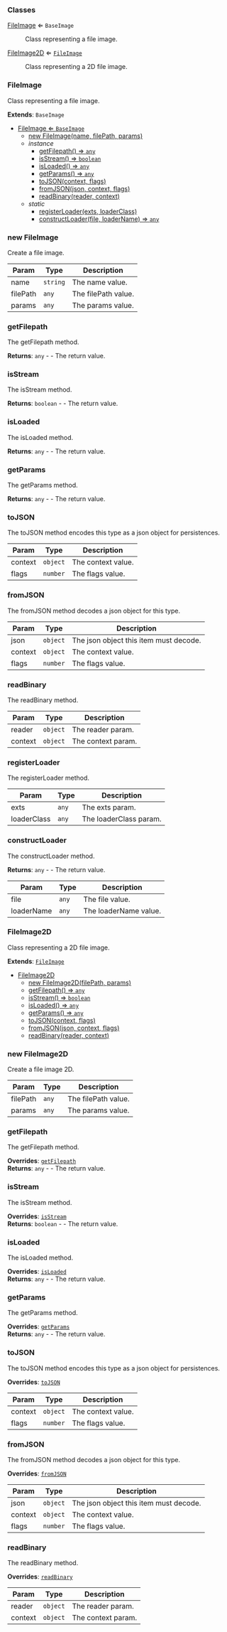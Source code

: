 ### Classes

<dl>
<dt><a href="#FileImage">FileImage</a> ⇐ <code>BaseImage</code></dt>
<dd><p>Class representing a file image.</p>
</dd>
<dt><a href="#FileImage2D">FileImage2D</a> ⇐ <code><a href="#FileImage">FileImage</a></code></dt>
<dd><p>Class representing a 2D file image.</p>
</dd>
</dl>

<a name="FileImage"></a>

### FileImage 
Class representing a file image.


**Extends**: <code>BaseImage</code>  

* [FileImage ⇐ <code>BaseImage</code>](#FileImage)
    * [new FileImage(name, filePath, params)](#new-FileImage)
    * _instance_
        * [getFilepath() ⇒ <code>any</code>](#getFilepath)
        * [isStream() ⇒ <code>boolean</code>](#isStream)
        * [isLoaded() ⇒ <code>any</code>](#isLoaded)
        * [getParams() ⇒ <code>any</code>](#getParams)
        * [toJSON(context, flags)](#toJSON)
        * [fromJSON(json, context, flags)](#fromJSON)
        * [readBinary(reader, context)](#readBinary)
    * _static_
        * [registerLoader(exts, loaderClass)](#registerLoader)
        * [constructLoader(file, loaderName) ⇒ <code>any</code>](#constructLoader)

<a name="new_FileImage_new"></a>

### new FileImage
Create a file image.


| Param | Type | Description |
| --- | --- | --- |
| name | <code>string</code> | The name value. |
| filePath | <code>any</code> | The filePath value. |
| params | <code>any</code> | The params value. |

<a name="FileImage+getFilepath"></a>

### getFilepath
The getFilepath method.


**Returns**: <code>any</code> - - The return value.  
<a name="FileImage+isStream"></a>

### isStream
The isStream method.


**Returns**: <code>boolean</code> - - The return value.  
<a name="FileImage+isLoaded"></a>

### isLoaded
The isLoaded method.


**Returns**: <code>any</code> - - The return value.  
<a name="FileImage+getParams"></a>

### getParams
The getParams method.


**Returns**: <code>any</code> - - The return value.  
<a name="FileImage+toJSON"></a>

### toJSON
The toJSON method encodes this type as a json object for persistences.



| Param | Type | Description |
| --- | --- | --- |
| context | <code>object</code> | The context value. |
| flags | <code>number</code> | The flags value. |

<a name="FileImage+fromJSON"></a>

### fromJSON
The fromJSON method decodes a json object for this type.



| Param | Type | Description |
| --- | --- | --- |
| json | <code>object</code> | The json object this item must decode. |
| context | <code>object</code> | The context value. |
| flags | <code>number</code> | The flags value. |

<a name="FileImage+readBinary"></a>

### readBinary
The readBinary method.



| Param | Type | Description |
| --- | --- | --- |
| reader | <code>object</code> | The reader param. |
| context | <code>object</code> | The context param. |

<a name="FileImage.registerLoader"></a>

### registerLoader
The registerLoader method.



| Param | Type | Description |
| --- | --- | --- |
| exts | <code>any</code> | The exts param. |
| loaderClass | <code>any</code> | The loaderClass param. |

<a name="FileImage.constructLoader"></a>

### constructLoader
The constructLoader method.


**Returns**: <code>any</code> - - The return value.  

| Param | Type | Description |
| --- | --- | --- |
| file | <code>any</code> | The file value. |
| loaderName | <code>any</code> | The loaderName value. |

<a name="FileImage2D"></a>

### FileImage2D 
Class representing a 2D file image.


**Extends**: [<code>FileImage</code>](#FileImage)  

* [FileImage2D](#FileImage2D)
    * [new FileImage2D(filePath, params)](#new-FileImage2D)
    * [getFilepath() ⇒ <code>any</code>](#getFilepath)
    * [isStream() ⇒ <code>boolean</code>](#isStream)
    * [isLoaded() ⇒ <code>any</code>](#isLoaded)
    * [getParams() ⇒ <code>any</code>](#getParams)
    * [toJSON(context, flags)](#toJSON)
    * [fromJSON(json, context, flags)](#fromJSON)
    * [readBinary(reader, context)](#readBinary)

<a name="new_FileImage2D_new"></a>

### new FileImage2D
Create a file image 2D.


| Param | Type | Description |
| --- | --- | --- |
| filePath | <code>any</code> | The filePath value. |
| params | <code>any</code> | The params value. |

<a name="FileImage+getFilepath"></a>

### getFilepath
The getFilepath method.


**Overrides**: [<code>getFilepath</code>](#FileImage+getFilepath)  
**Returns**: <code>any</code> - - The return value.  
<a name="FileImage+isStream"></a>

### isStream
The isStream method.


**Overrides**: [<code>isStream</code>](#FileImage+isStream)  
**Returns**: <code>boolean</code> - - The return value.  
<a name="FileImage+isLoaded"></a>

### isLoaded
The isLoaded method.


**Overrides**: [<code>isLoaded</code>](#FileImage+isLoaded)  
**Returns**: <code>any</code> - - The return value.  
<a name="FileImage+getParams"></a>

### getParams
The getParams method.


**Overrides**: [<code>getParams</code>](#FileImage+getParams)  
**Returns**: <code>any</code> - - The return value.  
<a name="FileImage+toJSON"></a>

### toJSON
The toJSON method encodes this type as a json object for persistences.


**Overrides**: [<code>toJSON</code>](#FileImage+toJSON)  

| Param | Type | Description |
| --- | --- | --- |
| context | <code>object</code> | The context value. |
| flags | <code>number</code> | The flags value. |

<a name="FileImage+fromJSON"></a>

### fromJSON
The fromJSON method decodes a json object for this type.


**Overrides**: [<code>fromJSON</code>](#FileImage+fromJSON)  

| Param | Type | Description |
| --- | --- | --- |
| json | <code>object</code> | The json object this item must decode. |
| context | <code>object</code> | The context value. |
| flags | <code>number</code> | The flags value. |

<a name="FileImage+readBinary"></a>

### readBinary
The readBinary method.


**Overrides**: [<code>readBinary</code>](#FileImage+readBinary)  

| Param | Type | Description |
| --- | --- | --- |
| reader | <code>object</code> | The reader param. |
| context | <code>object</code> | The context param. |

